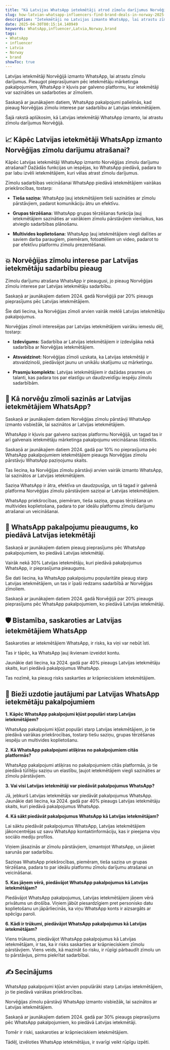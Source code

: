 ```yaml
---
title: "Kā Latvijas WhatsApp ietekmētāji atrod zīmolu darījumus Norvēģijā"
slug: how-latvian-whatsapp-influencers-find-brand-deals-in-norway-2025-04-30
description: "Ietekmētāji no Latvijas izmanto WhatsApp, lai atrastu zīmolu darījumus Norvēģijā. Par to liecina jaunākie dati."
date: 2025-04-30T00:15:14.140949
keywords: WhatsApp,influencer,Latvia,Norway,brand
tags:
- WhatsApp
- influencer
- Latvia
- Norway
- brand
showToc: true
---
```


Latvijas ietekmētāji Norvēģijā izmanto WhatsApp, lai atrastu zīmolu darījumus. Pieaugot pieprasījumam pēc ietekmētāju mārketinga pakalpojumiem, WhatsApp ir kļuvis par galveno platformu, kur ietekmētāji var sazināties un sadarboties ar zīmoliem.

Saskaņā ar jaunākajiem datiem, WhatsApp pakalpojumi palielinās, kad pieaug Norvēģijas zīmolu interese par sadarbību ar Latvijas ietekmētājiem.

Šajā rakstā aplūkosim, kā Latvijas ietekmētāji WhatsApp izmanto, lai atrastu zīmolu darījumus Norvēģijā.

## 📈 Kāpēc Latvijas ietekmētāji WhatsApp izmanto Norvēģijas zīmolu darījumu atrašanai?

Kāpēc Latvijas ietekmētāji WhatsApp izmanto Norvēģijas zīmolu darījumu atrašanai? Dažādās funkcijas un iespējas, ko WhatsApp piedāvā, padara to par labu izvēli ietekmētājiem, kuri vēlas atrast zīmolu darījumus.

Zīmolu sadarbības veicināšanai WhatsApp piedāvā ietekmētājiem vairākas priekšrocības, tostarp:

- **Tieša saziņa:** WhatsApp ļauj ietekmētājiem tieši sazināties ar zīmolu pārstāvjiem, padarot komunikāciju ātru un efektīvu.

- **Grupas tērzēšana:** WhatsApp grupas tērzēšanas funkcija ļauj ietekmētājiem sazināties ar vairākiem zīmolu pārstāvjiem vienlaikus, kas atvieglo sadarbības plānošanu.

- **Multivides koplietošana:** WhatsApp ļauj ietekmētājiem viegli dalīties ar saviem darba paraugiem, piemēram, fotoattēliem un video, padarot to par efektīvu platformu zīmolu prezentēšanai.


## 💥 Norvēģijas zīmolu interese par Latvijas ietekmētāju sadarbību pieaug

Zīmolu darījumu atrašana WhatsApp ir pieaugusi, jo pieaug Norvēģijas zīmolu interese par Latvijas ietekmētāju sadarbību.

Saskaņā ar jaunākajiem datiem 2024. gadā Norvēģijā par 20% pieaugs pieprasījums pēc Latvijas ietekmētājiem.

Šie dati liecina, ka Norvēģijas zīmoli arvien vairāk meklē Latvijas ietekmētāju pakalpojumus.

Norvēģijas zīmoli interesējas par Latvijas ietekmētājiem vairāku iemeslu dēļ, tostarp:

- **Izdevīgums:** Sadarbība ar Latvijas ietekmētājiem ir izdevīgāka nekā sadarbība ar Norvēģijas ietekmētājiem.

- **Atsvaidzinot:** Norvēģijas zīmoli uzskata, ka Latvijas ietekmētāji ir atsvaidzinoši, piedāvājot jaunu un unikālu skatījumu uz mārketingu.

- **Prasmju komplekts:** Latvijas ietekmētājiem ir dažādas prasmes un talanti, kas padara tos par elastīgu un daudzveidīgu iespēju zīmolu sadarbībām.


## 🔗 Kā norvēģu zīmoli sazinās ar Latvijas ietekmētājiem WhatsApp?

Saskaņā ar jaunākajiem datiem Norvēģijas zīmolu pārstāvji WhatsApp izmanto visbiežāk, lai sazinātos ar Latvijas ietekmētājiem.

WhatsApp ir kļuvis par galveno saziņas platformu Norvēģijā, un tagad tas ir arī galvenais ietekmētāju mārketinga pakalpojumu veicināšanas līdzeklis.

Saskaņā ar jaunākajiem datiem 2024. gadā par 10% no pieprasījuma pēc WhatsApp pakalpojumiem ietekmētājiem pieaugs Norvēģijas zīmolu pārstāvju WhatsApp paziņojumu skaits.

Tas liecina, ka Norvēģijas zīmolu pārstāvji arvien vairāk izmanto WhatsApp, lai sazinātos ar Latvijas ietekmētājiem.

Saziņa WhatsApp ir ātra, efektīva un daudzpusīga, un tā tagad ir galvenā platforma Norvēģijas zīmolu pārstāvjiem saziņai ar Latvijas ietekmētājiem.

WhatsApp priekšrocības, piemēram, tieša saziņa, grupas tērzēšana un multivides koplietošana, padara to par ideālu platformu zīmolu darījumu atrašanai un veicināšanai.


## 🤳 WhatsApp pakalpojumu pieaugums, ko piedāvā Latvijas ietekmētāji

Saskaņā ar jaunākajiem datiem pieaug pieprasījums pēc WhatsApp pakalpojumiem, ko piedāvā Latvijas ietekmētāji. 

Vairāk nekā 30% Latvijas ietekmētāju, kuri piedāvā pakalpojumus WhatsApp, ir pieprasījuma pieaugums. 

Šie dati liecina, ka WhatsApp pakalpojumu popularitāte pieaug starp Latvijas ietekmētājiem, un tas ir īpaši redzams sadarbībā ar Norvēģijas zīmoliem.

Saskaņā ar jaunākajiem datiem 2024. gadā Norvēģijā par 20% pieaugs pieprasījums pēc WhatsApp pakalpojumiem, ko piedāvā Latvijas ietekmētāji.


## 🛡️ Bīstamība, saskaroties ar Latvijas ietekmētājiem WhatsApp

Saskaroties ar ietekmētājiem WhatsApp, ir risks, ka viņi var nebūt īsti. 

Tas ir tāpēc, ka WhatsApp ļauj ikvienam izveidot kontu. 

Jaunākie dati liecina, ka 2024. gadā par 40% pieaugs Latvijas ietekmētāju skaits, kuri piedāvā pakalpojumus WhatsApp.

Tas nozīmē, ka pieaug risks saskarties ar krāpnieciskiem ietekmētājiem.


## 📢 Bieži uzdotie jautājumi par Latvijas WhatsApp ietekmētāju pakalpojumiem

**1. Kāpēc WhatsApp pakalpojumi kļūst populāri starp Latvijas ietekmētājiem?**

WhatsApp pakalpojumi kļūst populāri starp Latvijas ietekmētājiem, jo tie piedāvā vairākas priekšrocības, tostarp tiešu saziņu, grupas tērzēšanas iespēju un multivides koplietošanu.

**2. Kā WhatsApp pakalpojumi atšķiras no pakalpojumiem citās platformās?**

WhatsApp pakalpojumi atšķiras no pakalpojumiem citās platformās, jo tie piedāvā tūlītēju saziņu un elastību, ļaujot ietekmētājiem viegli sazināties ar zīmolu pārstāvjiem.

**3. Vai visi Latvijas ietekmētāji var piedāvāt pakalpojumus WhatsApp?**

Jā, jebkurš Latvijas ietekmētājs var piedāvāt pakalpojumus WhatsApp. Jaunākie dati liecina, ka 2024. gadā par 40% pieaugs Latvijas ietekmētāju skaits, kuri piedāvā pakalpojumus WhatsApp.

**4. Kā sākt piedāvāt pakalpojumus WhatsApp kā Latvijas ietekmētājam?**

Lai sāktu piedāvāt pakalpojumus WhatsApp, Latvijas ietekmētājiem jākoncentrējas uz savu WhatsApp kontaktinformāciju, kas ir pieejama viņu sociālo mediju profilos. 

Viņiem jāsazinās ar zīmolu pārstāvjiem, izmantojot WhatsApp, un jāieiet sarunās par sadarbību.

Saziņas WhatsApp priekšrocības, piemēram, tieša saziņa un grupas tērzēšana, padara to par ideālu platformu zīmolu darījumu atrašanai un veicināšanai.

**5. Kas jāņem vērā, piedāvājot WhatsApp pakalpojumus kā Latvijas ietekmētājam?**

Piedāvājot WhatsApp pakalpojumus, Latvijas ietekmētājiem jāņem vērā privātums un drošība. Viņiem jābūt piesardzīgiem pret personisko datu koplietošanu un jāpārliecinās, ka viņu WhatsApp konts ir aizsargāts ar spēcīgu paroli.

**6. Kādi ir trūkumi, piedāvājot WhatsApp pakalpojumus kā Latvijas ietekmētājam?**

Viens trūkums, piedāvājot WhatsApp pakalpojumus kā Latvijas ietekmētājam, ir tas, ka ir risks saskarties ar krāpnieciskiem zīmolu pārstāvjiem. Viens veids, kā mazināt šo risku, ir rūpīgi pārbaudīt zīmolu un to pārstāvjus, pirms piekrītat sadarbībai.


## ✍️ Secinājums

WhatsApp pakalpojumi kļūst arvien populārāki starp Latvijas ietekmētājiem, jo tie piedāvā vairākas priekšrocības.

Norvēģijas zīmolu pārstāvji WhatsApp izmanto visbiežāk, lai sazinātos ar Latvijas ietekmētājiem.

Saskaņā ar jaunākajiem datiem 2024. gadā par 30% pieaugs pieprasījums pēc WhatsApp pakalpojumiem, ko piedāvā Latvijas ietekmētāji.

Tomēr ir riski, saskaroties ar krāpnieciskiem ietekmētājiem. 

Tādēļ, izvēloties WhatsApp ietekmētājus, ir svarīgi veikt rūpīgu izpēti.